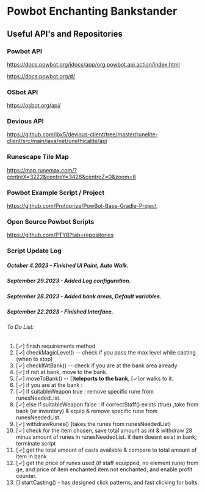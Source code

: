 # Powbot Enchanting Bankstander

## Useful API's and Repositories

### Powbot API
https://docs.powbot.org/jdocs/app/org.powbot.api.action/index.html

https://docs.powbot.org/#/

### OSbot API   
https://osbot.org/api/

### Devious API
https://github.com/jbx5/devious-client/tree/master/runelite-client/src/main/java/net/unethicalite/api

### Runescape Tile Map
https://map.runemax.com/?centreX=3222&centreY=3428&centreZ=0&zoom=8

### Powbot Example Script / Project
https://github.com/Protoprize/PowBot-Base-Gradle-Project

### Open Source Powbot Scripts
https://github.com/PTYB?tab=repositories


### Script Update Log
##### October 4.2023    - Finished UI Paint, Auto Walk.
##### September 29.2023 - Added Log configuration.
##### September 28.2023 - Added bank areas, Default variables.
##### September 22.2023 - Finished Interface.


###### To Do List:
1. [✓] finish requirements method 
2. [✓] checkMagicLevel() -- check if you pass the max level while casting (when to stop)
3. [✓] checkIfAtBank() -- check if you are at the bank area already
4. [✓] if not at bank, move to the bank.
5. [✓] moveToBank() -- []**teleports to the bank**, [✓]or walks to it.
6. [✓] if you are at the bank :
7. [✓] if suitableWeapon true : remove specific rune from runesNeededList.
8. [✓] else if suitableWeapon false : 
             if correctStaff() exists (true) ,take from bank (or inventory) & equip & remove specific rune from runesNeededList.
8. [✓] withdrawRunes() (takes the runes from runesNeededList)
9. [✓] check for the item chosen, save total amount as int & withdraw 28 minus amount of runes in runesNeededList. 
             if item doesnt exist in bank, terminate script
10. [✓] get the total amount of casts available & compare to total amount of item in bank
11. [✓] get the price of runes used (if staff equipped, no element rune) from ge, and price of item enchanted item not enchanted, and enable profit counter.
12. [] startCasting() - has designed click patterns, and fast clicking for bolts.


